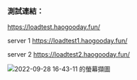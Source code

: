 
### 測試連結：
https://loadtest.haogooday.fun/

server 1
https://loadtest1.haogooday.fun/

server 2
https://loadtest2.haogooday.fun/


![2022-09-28 16-43-11 的螢幕擷圖](https://user-images.githubusercontent.com/73993570/192733192-e4741ae3-bfa8-4c78-ae7d-b2ccdb2518aa.png)
